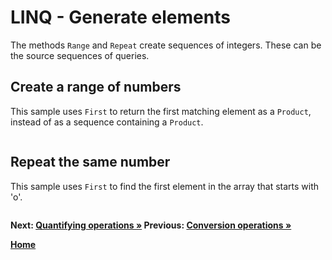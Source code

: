 # LINQ - Generate elements

The methods `Range` and `Repeat` create sequences of integers. These can be the source sequences of queries.

## Create a range of numbers

This sample uses `First` to return the first matching element as a `Product`, instead of as a sequence containing a `Product`.

``` cs --region generate-range --source-file ../src/Generators.cs --project ../src/Try101LinqSamples.csproj
```

## Repeat the same number

This sample uses `First` to find the first element in the array that starts with 'o'.

``` cs --region generate-repeat --source-file ../src/Generators.cs --project ../src/Try101LinqSamples.csproj
```

**Next: [Quantifying operations &raquo;](./quantifiers.md) Previous:  [Conversion operations &raquo;](./conversions.md)**

**[Home](../README.md)**
